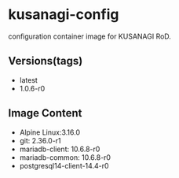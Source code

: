 # kusanagi-config

configuration container image for KUSANAGI RoD.

## Versions(tags)
- latest
- 1.0.6-r0

## Image Content
- Alpine Linux:3.16.0
- git: 2.36.0-r1
- mariadb-client: 10.6.8-r0
- mariadb-common: 10.6.8-r0
- postgresql14-client-14.4-r0

